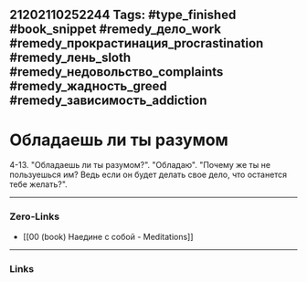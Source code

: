 21202110252244
Tags: #type_finished #book_snippet #remedy_дело_work #remedy_прокрастинация_procrastination #remedy_лень_sloth #remedy_недовольство_complaints #remedy_жадность_greed #remedy_зависимость_addiction
---
# Обладаешь ли ты разумом

 4-13. "Обладаешь ли ты разумом?".  "Обладаю".  "Почему же ты не пользуешься им? Ведь если он будет делать свое дело, что останется тебе желать?". 

---
### Zero-Links
- [[00 (book) Наедине с собой - Meditations]]
---
### Links
